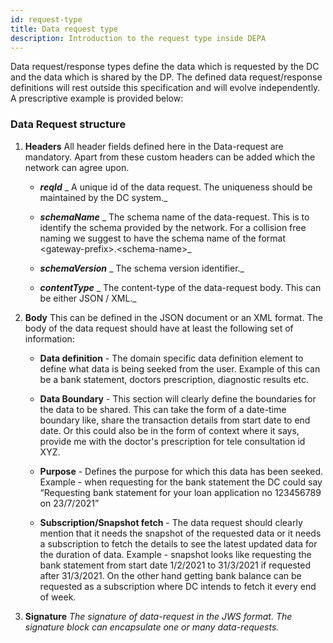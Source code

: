```yaml
---
id: request-type
title: Data request type
description: Introduction to the request type inside DEPA
---
```


Data request/response types define the data which is requested by the DC and the data which is shared by the DP. The defined data request/response definitions will rest outside this specification and will evolve independently. A prescriptive example is provided below:

### Data Request structure

1. **Headers**
   All header fields defined here in the Data-request are mandatory. Apart from these custom headers can be added which the network can agree upon.

   - **_reqId_**
     _ A unique id of the data request. The uniqueness should be maintained by the DC system._

   - **_schemaName_**
     _ The schema name of the data-request. This is to identify the schema provided by the network. For a collision free naming we suggest to have the schema name of the format &lt;gateway-prefix>.&lt;schema-name>_

   - **_schemaVersion_**
     _ The schema version identifier._

   - **_contentType_**
     _ The content-type of the data-request body. This can be either JSON / XML._

2. **Body**
   This can be defined in the JSON document or an XML format. The body of the data request should have at least the following set of information:

   - **Data definition** - The domain specific data definition element to define what data is being seeked from the user. Example of this can be a bank statement, doctors prescription, diagnostic results etc.

   - **Data Boundary** - This section will clearly define the boundaries for the data to be shared. This can take the form of a date-time boundary like, share the transaction details from start date to end date. Or this could also be in the form of context where it says, provide me with the doctor's prescription for tele consultation id XYZ.

   - **Purpose** - Defines the purpose for which this data has been seeked. Example - when requesting for the bank statement the DC could say “Requesting bank statement for your loan application no 123456789 on 23/7/2021”

   - **Subscription/Snapshot fetch** - The data request should clearly mention that it needs the snapshot of the requested data or it needs a subscription to fetch the details to see the latest updated data for the duration of data. Example - snapshot looks like requesting the bank statement from start date 1/2/2021 to 31/3/2021 if requested after 31/3/2021. On the other hand getting bank balance can be requested as a subscription where DC intends to fetch it every end of week.

3. **Signature**
   _The signature of data-request in the JWS format. The signature block can encapsulate one or many data-requests._
